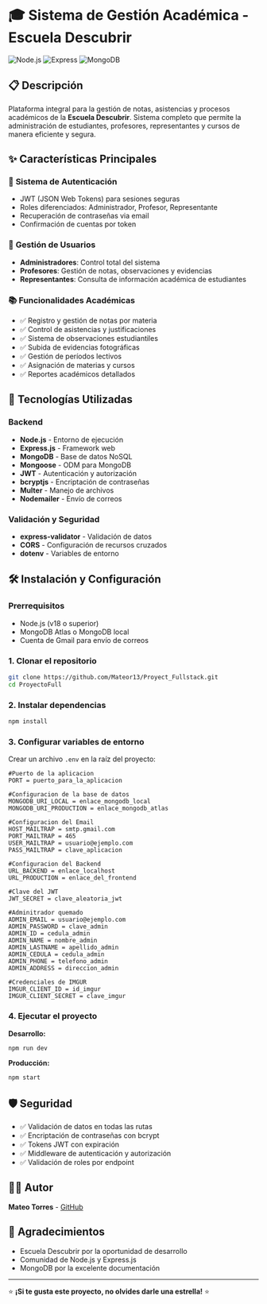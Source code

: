 # 🎓 Sistema de Gestión Académica - Escuela Descubrir

![Node.js](https://img.shields.io/badge/Node.js-v18+-339933?style=flat&logo=node.js&logoColor=white)
![Express](https://img.shields.io/badge/Express-v4.21+-000000?style=flat&logo=express&logoColor=white)
![MongoDB](https://img.shields.io/badge/MongoDB-v8.16+-47A248?style=flat&logo=mongodb&logoColor=white)

## 📋 Descripción

Plataforma integral para la gestión de notas, asistencias y procesos académicos de la **Escuela Descubrir**. Sistema completo que permite la administración de estudiantes, profesores, representantes y cursos de manera eficiente y segura.

## ✨ Características Principales

### 🔐 **Sistema de Autenticación**
- JWT (JSON Web Tokens) para sesiones seguras
- Roles diferenciados: Administrador, Profesor, Representante
- Recuperación de contraseñas via email
- Confirmación de cuentas por token

### 👥 **Gestión de Usuarios**
- **Administradores**: Control total del sistema
- **Profesores**: Gestión de notas, observaciones y evidencias
- **Representantes**: Consulta de información académica de estudiantes

### 📚 **Funcionalidades Académicas**
- ✅ Registro y gestión de notas por materia
- ✅ Control de asistencias y justificaciones
- ✅ Sistema de observaciones estudiantiles
- ✅ Subida de evidencias fotográficas
- ✅ Gestión de períodos lectivos
- ✅ Asignación de materias y cursos
- ✅ Reportes académicos detallados

## 🚀 Tecnologías Utilizadas

### **Backend**
- **Node.js** - Entorno de ejecución
- **Express.js** - Framework web
- **MongoDB** - Base de datos NoSQL
- **Mongoose** - ODM para MongoDB
- **JWT** - Autenticación y autorización
- **bcryptjs** - Encriptación de contraseñas
- **Multer** - Manejo de archivos
- **Nodemailer** - Envío de correos

### **Validación y Seguridad**
- **express-validator** - Validación de datos
- **CORS** - Configuración de recursos cruzados
- **dotenv** - Variables de entorno

## 🛠️ Instalación y Configuración

### **Prerrequisitos**
- Node.js (v18 o superior)
- MongoDB Atlas o MongoDB local
- Cuenta de Gmail para envío de correos

### **1. Clonar el repositorio**
```bash
git clone https://github.com/Mateor13/Proyect_Fullstack.git
cd ProyectoFull
```

### **2. Instalar dependencias**
```bash
npm install
```

### **3. Configurar variables de entorno**
Crear un archivo `.env` en la raíz del proyecto:

```env
#Puerto de la aplicacion
PORT = puerto_para_la_aplicacion

#Configuracion de la base de datos
MONGODB_URI_LOCAL = enlace_mongodb_local
MONGODB_URI_PRODUCTION = enlace_mongodb_atlas

#Configuracion del Email
HOST_MAILTRAP = smtp.gmail.com
PORT_MAILTRAP = 465
USER_MAILTRAP = usuario@ejemplo.com
PASS_MAILTRAP = clave_aplicacion

#Configuracion del Backend
URL_BACKEND = enlace_localhost
URL_PRODUCTION = enlace_del_frontend

#Clave del JWT
JWT_SECRET = clave_aleatoria_jwt

#Adminitrador quemado
ADMIN_EMAIL = usuario@ejemplo.com
ADMIN_PASSWORD = clave_admin
ADMIN_ID = cedula_admin
ADMIN_NAME = nombre_admin
ADMIN_LASTNAME = apellido_admin
ADMIN_CEDULA = cedula_admin
ADMIN_PHONE = telefono_admin
ADMIN_ADDRESS = direccion_admin

#Credenciales de IMGUR
IMGUR_CLIENT_ID = id_imgur
IMGUR_CLIENT_SECRET = clave_imgur
```

### **4. Ejecutar el proyecto**

**Desarrollo:**
```bash
npm run dev
```

**Producción:**
```bash
npm start
```


## 🛡️ Seguridad

- ✅ Validación de datos en todas las rutas
- ✅ Encriptación de contraseñas con bcrypt
- ✅ Tokens JWT con expiración
- ✅ Middleware de autenticación y autorización
- ✅ Validación de roles por endpoint

## 👨‍💻 Autor

**Mateo Torres** - [GitHub](https://github.com/Mateor13)

## 🙏 Agradecimientos

- Escuela Descubrir por la oportunidad de desarrollo
- Comunidad de Node.js y Express.js
- MongoDB por la excelente documentación

---

⭐ **¡Si te gusta este proyecto, no olvides darle una estrella!** ⭐
